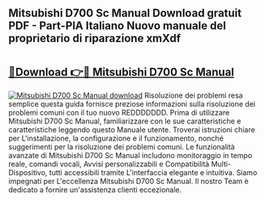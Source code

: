 ## Mitsubishi D700 Sc Manual Download gratuit PDF - Part-PlA Italiano Nuovo manuale del proprietario di riparazione xmXdf

# <h2><a href="http://dfgrd19.blite.top/?on=Mitsubishi+D700+Sc+Manual">🔗Download 👉🔴 Mitsubishi D700 Sc Manual</a></h2>

[![Mitsubishi D700 Sc Manual download](https://i.imgur.com/lujVjoI.png)](http://dfgrd19.blite.top/?on=Mitsubishi+D700+Sc+Manual)
Risoluzione dei problemi resa semplice questa guida fornisce preziose informazioni sulla risoluzione dei problemi comuni con il tuo nuovo REDDDDDDD. Prima di utilizzare Mitsubishi D700 Sc Manual, familiarizzare con le sue caratteristiche e caratteristiche leggendo questo Manuale utente. Troverai istruzioni chiare per L'installazione, la configurazione e il funzionamento, nonché suggerimenti per la risoluzione dei problemi comuni. Le funzionalità avanzate di Mitsubishi D700 Sc Manual includono monitoraggio in tempo reale, comandi vocali, Avvisi personalizzabili e Compatibilità Multi-Dispositivo, tutti accessibili tramite L'interfaccia elegante e intuitiva. Siamo impegnati per L'eccellenza Mitsubishi D700 Sc Manual. Il nostro Team è dedicato a fornire un'assistenza clienti eccezionale.

